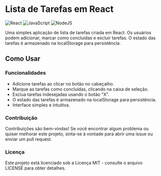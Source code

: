 <h1> Lista de Tarefas em React </h1>

![React](https://img.shields.io/badge/react-%2320232a.svg?style=for-the-badge&logo=react&logoColor=%2361DAFB)
![JavaScript](https://img.shields.io/badge/javascript-%23323330.svg?style=for-the-badge&logo=javascript&logoColor=%23F7DF1E)
![NodeJS](https://img.shields.io/badge/node.js-6DA55F?style=for-the-badge&logo=node.js&logoColor=white)

<p>
Uma simples aplicação de lista de tarefas criada em React. Os usuários podem adicionar, marcar como concluídas e excluir tarefas. O estado das tarefas é armazenado na localStorage para persistência.
</p>

<h2> Como Usar </h2>

<h3> Funcionalidades </h3>

<ul>
<li> Adicione tarefas ao clicar no botão no cabeçalho. </li>
<li> Marque as tarefas como concluídas, clicando na caixa de seleção. </li>
<li> Exclua tarefas indesejadas usando o botão "X". </li>
<li> O estado das tarefas é armazenado na localStorage para persistência. </li>
<li> Interface simples e intuitiva. </li>
</ul>

<h3> Contribuição </h3>
<p>
Contribuições são bem-vindas! Se você encontrar algum problema ou quiser melhorar este projeto, sinta-se à vontade para abrir uma issue ou enviar um pull request.
</p>

<h3> Licença </h3>
<p> Este projeto está licenciado sob a Licença MIT - consulte o arquivo LICENSE para obter detalhes. </p>
